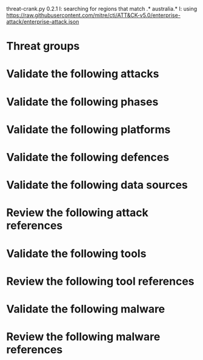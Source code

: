 threat-crank.py 0.2.1
I: searching for regions that match .* australia.*
I: using https://raw.githubusercontent.com/mitre/cti/ATT&CK-v5.0/enterprise-attack/enterprise-attack.json
# Threat groups


# Validate the following attacks


# Validate the following phases


# Validate the following platforms


# Validate the following defences


# Validate the following data sources


# Review the following attack references


# Validate the following tools


# Review the following tool references


# Validate the following malware


# Review the following malware references


